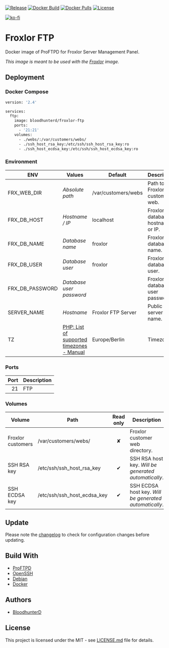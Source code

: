 [![Release](https://img.shields.io/github/v/release/bloodhunterd/froxlor-ftp?style=for-the-badge)](https://github.com/bloodhunterd/froxlor-ftp/releases)
[![Docker Build](https://img.shields.io/github/workflow/status/bloodhunterd/froxlor-ftp/Docker?style=for-the-badge&label=Docker%20Build)](https://github.com/bloodhunterd/froxlor-ftp/actions?query=workflow%3ADocker)
[![Docker Pulls](https://img.shields.io/docker/pulls/bloodhunterd/froxlor-ftp?style=for-the-badge)](https://hub.docker.com/r/bloodhunterd/froxlor-ftp)
[![License](https://img.shields.io/github/license/bloodhunterd/froxlor-ftp?style=for-the-badge)](https://github.com/bloodhunterd/froxlor-ftp/blob/master/LICENSE)

[![ko-fi](https://www.ko-fi.com/img/githubbutton_sm.svg)](https://ko-fi.com/bloodhunterd)

# Froxlor FTP

Docker image of ProFTPD for Froxlor Server Management Panel.

*This image is meant to be used with the [Froxlor](https://github.com/bloodhunterd/Froxlor) image.*

## Deployment

### Docker Compose

~~~dockerfile
version: '2.4'

services:
  ftp:
    image: bloodhunterd/froxlor-ftp
    ports:
      - '21:21'
    volumes:
      - ./webs/:/var/customers/webs/
      - ./ssh_host_rsa_key:/etc/ssh/ssh_host_rsa_key:ro
      - ./ssh_host_ecdsa_key:/etc/ssh/ssh_host_ecdsa_key:ro
~~~

### Environment

| ENV | Values | Default | Description
| --- | ------ | ------- | -----------
| FRX_WEB_DIR | *Absolute path* | /var/customers/webs | Path to the Froxlor customer web.
| FRX_DB_HOST | *Hostname / IP* | localhost | Froxlor database hostname or IP.
| FRX_DB_NAME | *Database name* | froxlor | Froxlor database name.
| FRX_DB_USER | *Database user* | froxlor | Froxlor database user.
| FRX_DB_PASSWORD | *Database user password* |  | Froxlor database user password.
| SERVER_NAME | *Hostname* | Froxlor FTP Server | Public server name.
| TZ | [PHP: List of supported timezones - Manual](https://www.php.net/manual/en/timezones.php) | Europe/Berlin | Timezone.

### Ports

| Port | Description
| ---: | -----------
| 21   | FTP

### Volumes

| Volume | Path | Read only | Description
| ------ | ---- | :-------: | -----------
| Froxlor customers | /var/customers/webs/ | &#10008; | Froxlor customer web directory.
| SSH RSA key | /etc/ssh/ssh_host_rsa_key | &#10004; | SSH RSA host key. *Will be generated automatically*.
| SSH ECDSA key | /etc/ssh/ssh_host_ecdsa_key | &#10004; | SSH ECDSA host key. *Will be generated automatically*.

## Update

Please note the [changelog](https://github.com/bloodhunterd/froxlor-ftp/blob/master/CHANGELOG.md) to check for configuration changes before updating.

## Build With

* [ProFTPD](http://www.proftpd.org/)
* [OpenSSH](https://www.openssh.com/)
* [Debian](https://www.debian.org/)
* [Docker](https://www.docker.com/)

## Authors

* [BloodhunterD](https://github.com/bloodhunterd)

## License

This project is licensed under the MIT - see [LICENSE.md](https://github.com/bloodhunterd/froxlor-ftp/blob/master/LICENSE) file for details.
